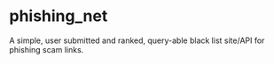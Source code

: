 # phishing_net
A simple, user submitted and ranked, query-able black list site/API for phishing scam links.

